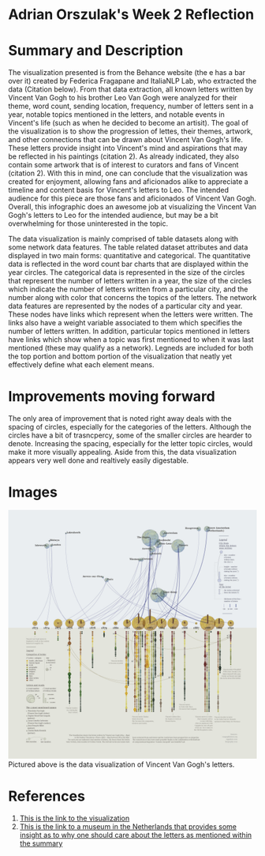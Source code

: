 **Adrian Orszulak's Week 2 Reflection**
===
Summary and Description
===
The visualization presented is from the Behance website (the e has a bar over it) created by Federica Fragapane and ItaliaNLP Lab, who extracted the data (Citation below). From that data extraction, all known letters written by Vincent Van Gogh to his brother Leo Van Gogh were analyzed for their theme, word count, sending location, frequency, number of letters sent in a year, notable topics mentioned in the letters, and notable events in Vincent's life (such as when he decided to become an artisit). The goal of the visualization is to show the progression of lettes, their themes, artwork, and other connections that can be drawn about Vincent Van Gogh's life. These letters provide insight into Vincent's mind and aspirations that may be reflected in his paintings (citation 2). As already indicated, they also contain some artwork that is of interest to curators and fans of Vincent (citation 2). With this in mind, one can conclude that the visualization was created for enjoyment, allowing fans and aficionados alike to appreciate a timeline and content basis for Vincent's letters to Leo. The intended audience for this piece are those fans and aficionados of Vincent Van Gogh. Overall, this infographic does an awesome job at visualizing the Vincent Van Gogh's letters to Leo for the intended audience, but may be a bit overwhelming for those uninterested in the topic.

The data visualization is mainly comprised of table datasets along with some network data features. The table related dataset attributes and data displayed in two main forms: quantitative and categorical. The quantitative data is reflected in the word count bar charts that are displayed within the year circles. The categorical data is represented in the size of the circles that represent the number of letters written in a year, the size of the circles which indicate the number of letters written from a particular city, and the number along with color that concerns the topics of the letters. The network data features are represented by the nodes of a particular city and year. These nodes have links which represent when the letters were written. The links also have a weight variable associated to them which specifies the number of letters written. In addition, particular topics mentioned in letters have links which show when a topic was first mentioned to when it was last mentioned (these may qualify as a network). Legneds are included for both the top portion and bottom portion of the visualization that neatly yet effectively define what each element means. 

Improvements moving forward
===
The only area of improvement that is noted right away deals with the spacing of circles, especially for the categories of the letters. Although the circles have a bit of trasncpercy, some of the smaller circles are hearder to denote. Increasing the spacing, especially for the letter topic circles, would make it more visually appealing. Aside from this, the data visualization appears very well done and realtively easily digestable.

Images
===
![Immersive Image](IMAGE.week2.jpg)
Pictured above is the data visualization of Vincent Van Gogh's letters.

References
===
1. [This is the link to the visualization](https://www.behance.net/gallery/24692089/From-Vincent-to-Theo-Corriere-della-Sera-La-Lettura)
2. [This is the link to a museum in the Netherlands that provides some insight as to why one should care about the letters as mentioned within the summary](https://www.vangoghmuseum.nl/en/art-and-stories/stories/van-goghs-letters)
